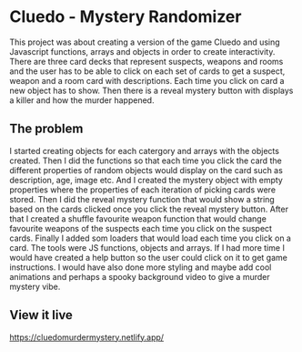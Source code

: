 # Cluedo - Mystery Randomizer

This project was about creating a version of the game Cluedo and using Javascript functions, arrays and objects in order to create interactivity. There are three card decks that represent suspects, weapons and rooms and the user has to be able to click on each set of cards to get a suspect, weapon and a room card with descriptions. Each time you click on card a new object has to show. Then there is a reveal mystery button with displays a killer and how the murder happened.


## The problem

I started creating objects for each catergory and arrays with the objects created. Then I did the functions so that each time you click the card the different properties of random objects would display on the card such as description, age, image etc. And I created the mystery object with empty properties where the properties of each iteration of picking cards were stored. Then I did the reveal mystery function that would show a string based on the cards clicked once you click the reveal mystery button. After that I created a shuffle favourite weapon function that would change favourite weapons of the suspects each time you click on the suspect cards. Finally I added som loaders that would load each time you click on a card. The tools were JS functions, objects and arrays. If I had more time I would have created a help button so the user could click on it to get game instructions. I would have also done more styling and maybe add cool animations and perhaps a spooky background video to give a murder mystery vibe. 

## View it live

https://cluedomurdermystery.netlify.app/
